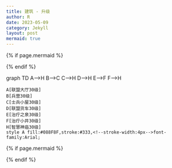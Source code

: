 ```yaml
---
title: 建筑 - 升级
author: R
date: 2023-05-09
category: Jekyll
layout: post
mermaid: true
---
```


{% if page.mermaid %}
<script src="https://cdn.jsdelivr.net/npm/mermaid/dist/mermaid.min.js"></script>
{% endif %}

<script>
  window.addEventListener("load", function() {
    mermaid.initialize({/* mermaid config */});
  });
</script>

<div class="mermaid">
  graph TD
    A-->H
	B-->C
	C-->H
	D-->H
	E-->F
    F-->H
	
	A[联盟大厅30级]
	B[兵营30级]
	C[士兵小屋30级]
	D[联盟货车30级]
	E[治疗之泉30级]
	F[治疗小井30级]
    H[智慧神庙30级]
	style A fill:#088F8F,stroke:#333,<!--stroke-width:4px-->font-family:Arial;
</div>


{% if page.mermaid %}
<script>
mermaid.initialize({
  startOnLoad: true
});
</script>
{% endif %}



